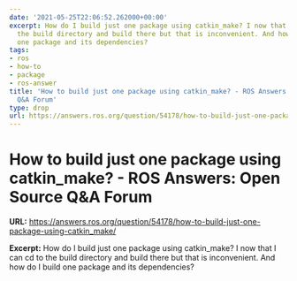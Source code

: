 ```yaml
---
date: '2021-05-25T22:06:52.262000+00:00'
excerpt: How do I build just one package using catkin_make? I now that I can cd to
  the build directory and build there but that is inconvenient. And how do I build
  one package and its dependencies?
tags:
- ros
- how-to
- package
- ros-answer
title: 'How to build just one package using catkin_make? - ROS Answers: Open Source
  Q&A Forum'
type: drop
url: https://answers.ros.org/question/54178/how-to-build-just-one-package-using-catkin_make/
---
```


# How to build just one package using catkin_make? - ROS Answers: Open Source Q&A Forum

**URL:** https://answers.ros.org/question/54178/how-to-build-just-one-package-using-catkin_make/

**Excerpt:** How do I build just one package using catkin_make? I now that I can cd to the build directory and build there but that is inconvenient. And how do I build one package and its dependencies?
